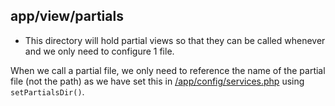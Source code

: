 ## app/view/partials

* This directory will hold partial views so that they can be called whenever and we only need to configure 1 file.

When we call a partial file, we only need to reference the name of the partial file (not the path) as we have set this in [/app/config/services.php](https://github.com/409H/phalcon-skeleton/blob/master/app/config/services.php#L22) using `setPartialsDir()`.